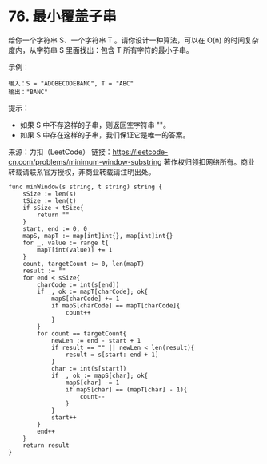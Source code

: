 # 76. 最小覆盖子串

给你一个字符串 S、一个字符串 T 。请你设计一种算法，可以在 O(n) 的时间复杂度内，从字符串 S 里面找出：包含 T 所有字符的最小子串。

示例：

```text
输入：S = "ADOBECODEBANC", T = "ABC"
输出："BANC"
```

提示：

* 如果 S 中不存这样的子串，则返回空字符串 ""。
* 如果 S 中存在这样的子串，我们保证它是唯一的答案。

来源：力扣（LeetCode）
链接：<https://leetcode-cn.com/problems/minimum-window-substring>
著作权归领扣网络所有。商业转载请联系官方授权，非商业转载请注明出处。

```golang
func minWindow(s string, t string) string {
    sSize := len(s)
    tSize := len(t)
    if sSize < tSize{
        return ""
    }
    start, end := 0, 0
    mapS, mapT := map[int]int{}, map[int]int{}
    for _, value := range t{
        mapT[int(value)] += 1
    }
    count, targetCount := 0, len(mapT)
    result := ""
    for end < sSize{
        charCode := int(s[end])
        if _, ok := mapT[charCode]; ok{
            mapS[charCode] += 1
            if mapS[charCode] == mapT[charCode]{
                count++
            }
        }
        for count == targetCount{
            newLen := end - start + 1
            if result == "" || newLen < len(result){
                result = s[start: end + 1]
            }
            char := int(s[start])
            if _, ok := mapS[char]; ok{
                mapS[char] -= 1
                if mapS[char] == (mapT[char] - 1){
                    count--
                }
            }
            start++
        }
        end++
    }
    return result
}
```
